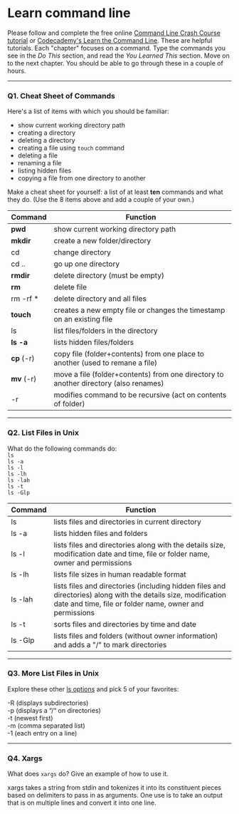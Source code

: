 # Learn command line

Please follow and complete the free online [Command Line Crash Course
tutorial](https://web.archive.org/web/20160708171659/http://cli.learncodethehardway.org/book/) or [Codecademy's Learn the Command Line](https://www.codecademy.com/learn/learn-the-command-line). These are helpful tutorials. Each "chapter" focuses on a command. Type the commands you see in the _Do This_ section, and read the _You Learned This_ section. Move on to the next chapter. You should be able to go through these in a couple of hours.

---

### Q1.  Cheat Sheet of Commands  

Here's a list of items with which you should be familiar:  
* show current working directory path
* creating a directory
* deleting a directory
* creating a file using `touch` command
* deleting a file
* renaming a file
* listing hidden files
* copying a file from one directory to another

Make a cheat sheet for yourself: a list of at least **ten** commands and what they do.  (Use the 8 items above and add a couple of your own.)  

|   Command    |    Function   |  
| :------------| ------------- |   
|  **pwd**     |  show current working directory path |  
|   **mkdir**  |    create a new folder/directory |  
|    cd         |  change directory  |  
|   cd ..  |  go up one directory  |  
|    **rmdir**  |  delete directory (must be empty) |  
|   **rm**  |  delete file  |  
|   rm -rf *  |  delete directory and all files  |  
|   **touch**  |  creates a new empty file or changes the timestamp on an existing file |  
|   ls  |  list files/folders in the directory  |  
|   **ls -a**  | lists hidden files/folders|  
|   **cp** (-r)  | copy file (folder+contents) from one place to another (used to remane a file) |   
|    **mv** (-r)  |  move a file (folder+contents) from one directory to another directory (also renames)  |  
|  -r  |  modifies command to be recursive (act on contents of folder) |  



---

### Q2.  List Files in Unix   

What do the following commands do:  
`ls`  
`ls -a`  
`ls -l`  
`ls -lh`  
`ls -lah`  
`ls -t`  
`ls -Glp`  

|   Command    |    Function   |  
| :------------| ------------- |  
| ls          | lists files and directories in current directory |  
| ls -a     | lists hidden files and folders |  
| ls -l      | lists files and directories along with the details size, modification date and time, file or folder name, owner and permissions |  
| ls -lh    | lists file sizes in human readable format |  
| ls -lah  | lists files and directories (including hidden files and directories) along with the details size, modification date and time, file or folder name, owner and permissions |  
| ls -t     |sorts files and directories by time and date |  
| ls -Glp  | lists files and folders (without owner information) and adds a "/" to mark directories |  

---

### Q3.  More List Files in Unix  

Explore these other [ls options](http://www.techonthenet.com/unix/basic/ls.php) and pick 5 of your favorites:

-R (displays subdirectories)  
-p (displays a “/“ on directories)  
-t (newest first)  
-m (comma separated list)  
-1 (each entry on a line)  

---

### Q4.  Xargs   

What does `xargs` do? Give an example of how to use it.

xargs takes a string from stdin and tokenizes it into its constituent pieces based on delimiters to pass in as arguments.
One use is to take an output that is on multiple lines and convert it into one line. 
  

 

